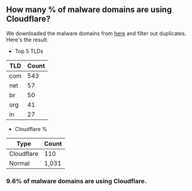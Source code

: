 ## How many % of malware domains are using Cloudflare?


We downloaded the malware domains from [here](https://urlhaus.abuse.ch) and filter out duplicates.
Here's the result.


[//]: # (start replacement)


- Top 5 TLDs

| TLD | Count |
| --- | --- |
| com | 543 |
| net | 57 |
| br | 50 |
| org | 41 |
| in | 27 |


- Cloudflare %

| Type | Count |
| --- | --- |
| Cloudflare | 110 |
| Normal | 1,031 |


### 9.6% of malware domains are using Cloudflare.